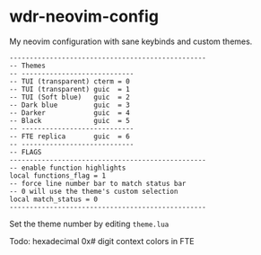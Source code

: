 # wdr-neovim-config
My neovim configuration with sane keybinds and custom themes.

```    
-------------------------------------------------
-- Themes      
-- ----------------------------      
-- TUI (transparent) cterm = 0
-- TUI (transparent) guic  = 1       
-- TUI (Soft blue)   guic  = 2   
-- Dark blue         guic  = 3    
-- Darker            guic  = 4       
-- Black             guic  = 5    
-- ----------------------------  
-- FTE replica       guic  = 6
-- ----------------------------  
-- FLAGS
-------------------------------------------------
-- enable function highlights
local functions_flag = 1
-- force line number bar to match status bar
-- 0 will use the theme's custom selection
local match_status = 0 
-------------------------------------------------
```
Set the theme number by editing ```theme.lua```

Todo: hexadecimal 0x# digit context colors in FTE
